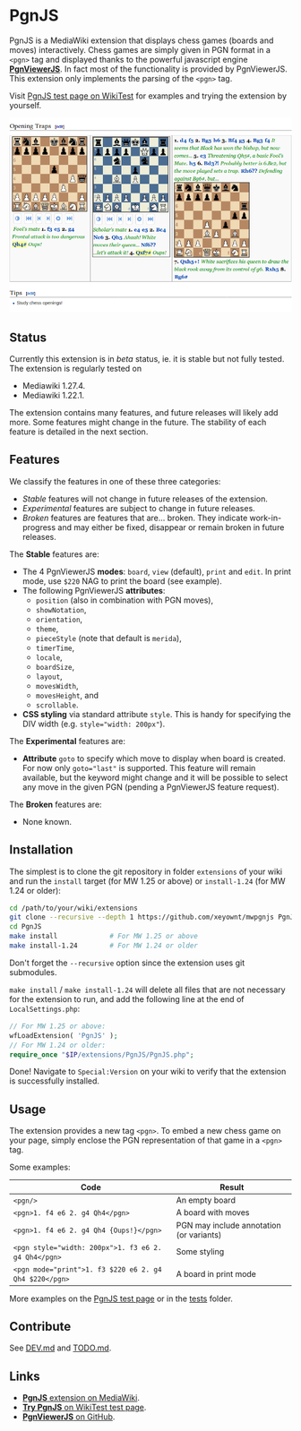 # PgnJS

PgnJS is a MediaWiki extension that displays chess games (boards and moves) interactively. Chess
games are simply given in PGN format in a `<pgn>` tag and displayed thanks to the powerful javascript
engine [**PgnViewerJS**](https://github.com/mliebelt/PgnViewerJS). In fact most of the functionality is
provided by PgnViewerJS. This extension only implements the parsing of the `<pgn>` tag.

Visit [PgnJS test page on WikiTest](https://wikitest.immie.org/wiki/PgnJS) for examples and trying the
extension by yourself.

<p align="center"><img src="img/screenshot.png"></p>

## Status

Currently this extension is in *beta* status, ie. it is stable but not fully tested.
The extension is regularly tested on
* Mediawiki 1.27.4.
* Mediawiki 1.22.1.

The extension contains many features, and future releases will likely add more. Some features might
change in the future. The stability of each feature is detailed in the next section.

## Features

We classify the features in one of these three categories:
* *Stable* features will not change in future releases of the extension.
* *Experimental* features are subject to change in future releases.
* *Broken* features are features that are... broken. They indicate work-in-progress and may either
  be fixed, disappear or remain broken in future releases.

The **Stable** features are:
* The 4 PgnViewerJS **modes**: `board`, `view` (default), `print` and `edit`.
  In print mode, use `$220` NAG to print the board (see example).
* The following PgnViewerJS **attributes**:
  * `position` (also in combination with PGN moves),
  * `showNotation`,
  * `orientation`,
  * `theme`,
  * `pieceStyle` (note that default is `merida`),
  * `timerTime`,
  * `locale`,
  * `boardSize`,
  * `layout`,
  * `movesWidth`,
  * `movesHeight`, and
  * `scrollable`.
* **CSS styling** via standard attribute `style`. This is handy for specifying the DIV width
  (e.g.  `style="width: 200px"`).

The **Experimental** features are:
* **Attribute** `goto` to specify which move to display when board is created. For now only `goto="last"`
  is supported. This feature will remain available, but the keyword might change and it will be possible
  to select any move in the given PGN (pending a PgnViewerJS feature request).

The **Broken** features are:
* None known.

## Installation

The simplest is to clone the git repository in folder `extensions` of your wiki and run the `install`
target (for MW 1.25 or above) or `install-1.24` (for MW 1.24 or older):

```bash
cd /path/to/your/wiki/extensions
git clone --recursive --depth 1 https://github.com/xeyownt/mwpgnjs PgnJS
cd PgnJS
make install             # For MW 1.25 or above
make install-1.24        # For MW 1.24 or older
```
Don't forget the `--recursive` option since the extension uses git submodules.

`make install` / `make install-1.24` will delete all files that are not necessary for the extension to
run, and add the following line at the end of `LocalSettings.php`:
```php
// For MW 1.25 or above:
wfLoadExtension( 'PgnJS' );
// For MW 1.24 or older:
require_once "$IP/extensions/PgnJS/PgnJS.php";
```

Done! Navigate to `Special:Version` on your wiki to verify that the extension is successfully installed.

## Usage

The extension provides a new tag `<pgn>`.  To embed a new chess game on your page, simply enclose the PGN
representation of that game in a `<pgn>` tag.

Some examples:

Code                  | Result
----------------------|-----------
`<pgn/>` | An empty board
`<pgn>1. f4 e6 2. g4 Qh4</pgn>` | A board with moves
`<pgn>1. f4 e6 2. g4 Qh4 {Oups!}</pgn>` | PGN may include annotation (or variants)
`<pgn style="width: 200px">1. f3 e6 2. g4 Qh4</pgn>` | Some styling
`<pgn mode="print">1. f3 $220 e6 2. g4 Qh4 $220</pgn>` | A board in print mode

More examples on the [PgnJS test page](https://wikitest.immie.org/wiki/PgnJS) or in the [tests](tests/)
folder.

## Contribute
See [DEV.md](DEV.md) and [TODO.md](TODO.md).

## Links

* [**PgnJS** extension on MediaWiki](https://www.mediawiki.org/wiki/Extension:PgnJS).
* [**Try PgnJS** on WikiTest test page](https://wikitest.immie.org/wiki/PgnJS).
* [**PgnViewerJS** on GitHub](https://github.com/mliebelt/PgnViewerJS).


[//]: # ( vim: set tw=105: )
